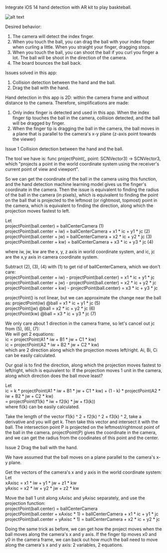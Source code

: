 Integrate iOS 14 hand detection with AR kit to play baskteball.

![alt text](https://github.com/mifanbing/Tipy/blob/master/picture2.png)

Desired behavior:
1. The camera will detect the index finger. 
2. When you touch the ball, you can drag the ball with your index finger when curling a little. When you straight your finger, dragging stops.
3. When you touch the ball, you can shoot the ball if you curl you finger a lot. The ball will be shoot in the direction of the camera.
4. The board bounces the ball back.

Issues solved in this app:
1. Collision detection between the hand and the ball.
2. Drag the ball with the hand.

Hand detection in this app is 2D: within the camera frame and without distance to the camera. Therefore, simplifications are made:
1. Only index finger is detected and used in this app. When the index finger tip touches the ball in the camera, collision detected, and the ball will be dragged by finger. 
2. When the finger tip is dragging the ball in the camera, the ball moves in a plane that is parallel to the camera's x-y plane (z-axis point towards the viewer)


Issue 1 Collision detection between the hand and the ball.

The tool we have is: 
func projectPoint(_ point: SCNVector3) -> SCNVector3, which "projects a point in the world coordinate system using the receiver's current point of view and viewport".

So we can get the coordinate of the ball in the camera using this function, and the hand detection machine learning model gives us the finger's coordinate in the camera. Then the issue is equivalent to finding the radius of the ball in the camera (in pixels), which is equivalent to finding the point on the ball that is projected to the leftmost (or rightmost, topmost) point in the camera, which is equivalent to finding the direction, along which the projection moves fastest to left.

Let\
projectPoint(ball.center) = ballCenterCamera (1)\
projectPoint(ball.center + iw) = ballCenterCamera + x1 * ic + y1 * jc (2)\
projectPoint(ball.center + jw) = ballCenterCamera + x2 * ic + y2 * jc (3)\
projectPoint(ball.center + kw) = ballCenterCamera + x3 * ic + y3 * jc (4)

where iw, jw, kw are the x, y, z axis in world coordinate system, and ic, jc are the x,y axis in camera coordinate system.

Subtract (2), (3), (4) with (1) to get rid of ballCenterCamera, which we don't care:\
projectPoint(ball.center + iw) - projectPoint(ball.center) =  x1 * ic + y1 * jc \
projectPoint(ball.center + jw) - projectPoint(ball.center) =  x2 * ic + y2 * jc \
projectPoint(ball.center + kw) - projectPoint(ball.center) =  x3 * ic + y3 * jc 

projectPoint() is not linear, but we can approximate the change near the ball as: 
projectPoint(iw) @ball =  x1 * ic + y1 * jc (5)\
projectPoint(jw) @ball =  x2 * ic + y2 * jc (6)\
projectPoint(kw) @ball =  x3 * ic + y3 * jc (7)

We only care about 1 direction in the camera frame, so let's cancel out jc from (5), (6), (7):\
We will get 2 equations:\
ic = projectPoint(A1 * iw + B1 * jw + C1 * kw) \
ic = projectPoint(A2 * iw + B2 * jw + C2 * kw) \
which are 2 direction along which the projection moves left/right. Ai, Bi, Ci can be easily calculated.

Our goal is to find the direction, along which the projection moves fastest to left/right, which is equivalent to:
If the projection moves 1 unit in the camera, along which direction does the ball move least?

Let \
ic = k * projectPoint(A1 * iw + B1 * jw + C1 * kw) + (1 - k) * projectPoint(A2 * iw + B2 * jw + C2 * kw) \
   =  projectPoint(f1(k) * iw + f2(k) * jw + f3(k))\
where fi(k) can be easily calculated.

Take the length of the vector f1(k) ^ 2 + f2(k) ^ 2 + f3(k) ^ 2, take a derivative and you will get k.
Then take this vector and intersect it with the ball. The intersection point P is projected on the leftmost/rightmost point of the ball in the camera. projectPoint(P) gives the coordinate in the camera, and we can get the radius from the coodinates of this point and the center.

Issue 2 Drag the ball with the hand.

We have assumed that the ball moves on a plane parallel to the camera's x-y plane.

Get the vectors of the camera's x and y axis in the world coordinate system:\
Let\
xAxisc = x1 * iw + y1 * jw + z1 * kw\
yAxisc = x2 * iw + y2 * jw + z2 * kw

Move the ball 1 unit along xAxisc and yAxisc separately, and use the projection function:\
projectPoint(ball.center) = ballCenterCamera\
projectPoint(ball.center + xAxisc * 1) = ballCenterCamera + x1 * ic + y1 * jc\
projectPoint(ball.center + yAxisc * 1) = ballCenterCamera + x2 * ic + y2 * jc

Doing the same trick as before, we can get how the project moves when the ball moves along the camera's x and y axis.
If the finger tip moves x0 and y0 in the camera frame, we can back out how much the ball need to move along the camera's x and y axis: 2 variables, 2 equations.
